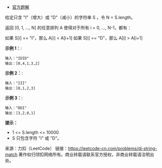 * [官方题解](https://leetcode-cn.com/problems/di-string-match/solution/zeng-jian-zi-fu-chuan-pi-pei-by-leetcode/)

给定只含 "I"（增大）或 "D"（减小）的字符串 S ，令 N = S.length。

返回 [0, 1, ..., N] 的任意排列 A 使得对于所有 i = 0, ..., N-1，都有：

如果 S[i] == "I"，那么 A[i] < A[i+1]
如果 S[i] == "D"，那么 A[i] > A[i+1]



**示例 1：**:<br>
```
输入："IDID"
输出：[0,4,1,3,2]
```

**示例 2：**:<br>

```
输入："III"
输出：[0,1,2,3]
```

**示例 3：**:<br>

```
输入："DDI"
输出：[3,2,0,1]
```

**提示：** <br>
* 1 <= S.length <= 10000
* S 只包含字符 "I" 或 "D"。


来源：力扣（LeetCode）
链接：https://leetcode-cn.com/problems/di-string-match
著作权归领扣网络所有。商业转载请联系官方授权，非商业转载请注明出处。